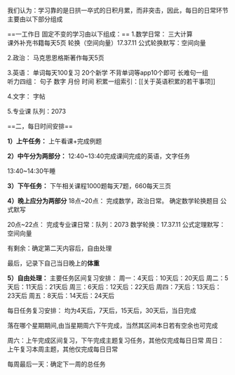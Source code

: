 我们认为：学习靠的是日拱一卒式的日积月累，而非突击，因此，每日的日常环节主要由以下部分组成

==一工作日 固定不变的学习由以下组成：==
	1.数学日常：
三大计算	
课外补充书籍每天5页
轮换（空间向量）17.37.11
公式轮换默写：空间向量
	
2.政治：
马克思恩格斯著作每天5页
	
3.英语：
单词每天100复习
20个新学
不背单词等app10个即可
长难句一组	
听力四组：
句子
数字
月份
时间
积累一组索引：[[关于英语积累的若干事项]]
	
4.文字：
字帖
		
5.专业课 队列：2073

==二，每日时间安排==


**1）上午任务：**
上午看课+完成例题

**2）中午分为两部分：**
12:40~13:40完成课间完成的英语，文字任务
		
13:40~14:30午睡

**3）下午任务：**
下午相关课程1000题每天7题，660每天三页

**4）晚上应分为两部分**
18点~20点：
			完成数学，政治日常。
			确定数学轮换题目
			公式默写
			
		
20点~22点：
			完成专业课日常：队列：2073
			数学轮换：17.37.11
			公式定理默写：空间向量
		 
有剩余：确定第二天内容后，自由处理


最后，记录下自己当日晚上的**体重**


**5）自由处理：**
主要任务区间复习安排：
周一：4天后：10天后：20天后
周二：5天后：11天后：21天后
周三：6天后：12天后：22天后
周四：7天后：13天后：23天后
周五：8天后：14天后：24天后

每日任务复习安排：
均为4天后，7天后，15天后，30天后，当日完成

落在哪个星期期间,由当星期周六下午完成，当然其区间本日若有空余也可完成



周六：上午完成区间复习，下午完成主题复习任务，其他仅完成每日日常
周日：上午复习本周主题，其他仅完成每日日常

每周最后一天：确定下一周的总任务





